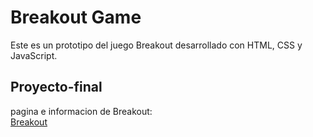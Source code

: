 # Breakout Game

Este es un prototipo del juego Breakout desarrollado con HTML, CSS y JavaScript.

## Proyecto-final

pagina e informacion de Breakout:  
[Breakout](https://joseluis252001@hotmail.com.github.io/proyecto-final/)
